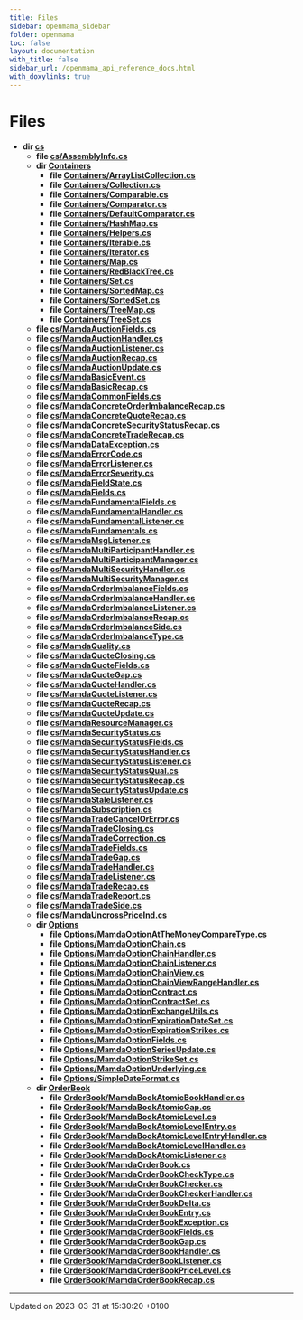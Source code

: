 ```yaml
---
title: Files
sidebar: openmama_sidebar
folder: openmama
toc: false
layout: documentation
with_title: false
sidebar_url: /openmama_api_reference_docs.html
with_doxylinks: true
---
```


# Files




* **dir [cs](dir_4e4f46edf152d32654a17ae649564aeb.html#dir-cs)** 
    * **file [cs/AssemblyInfo.cs](AssemblyInfo_8cs.html#file-assemblyinfo.cs)** 
    * **dir [Containers](dir_cc26762c6619e730b032e1ed348b6d3b.html#dir-containers)** 
        * **file [Containers/ArrayListCollection.cs](ArrayListCollection_8cs.html#file-arraylistcollection.cs)** 
        * **file [Containers/Collection.cs](Collection_8cs.html#file-collection.cs)** 
        * **file [Containers/Comparable.cs](Comparable_8cs.html#file-comparable.cs)** 
        * **file [Containers/Comparator.cs](Comparator_8cs.html#file-comparator.cs)** 
        * **file [Containers/DefaultComparator.cs](DefaultComparator_8cs.html#file-defaultcomparator.cs)** 
        * **file [Containers/HashMap.cs](HashMap_8cs.html#file-hashmap.cs)** 
        * **file [Containers/Helpers.cs](Helpers_8cs.html#file-helpers.cs)** 
        * **file [Containers/Iterable.cs](Iterable_8cs.html#file-iterable.cs)** 
        * **file [Containers/Iterator.cs](Iterator_8cs.html#file-iterator.cs)** 
        * **file [Containers/Map.cs](Map_8cs.html#file-map.cs)** 
        * **file [Containers/RedBlackTree.cs](RedBlackTree_8cs.html#file-redblacktree.cs)** 
        * **file [Containers/Set.cs](Set_8cs.html#file-set.cs)** 
        * **file [Containers/SortedMap.cs](SortedMap_8cs.html#file-sortedmap.cs)** 
        * **file [Containers/SortedSet.cs](SortedSet_8cs.html#file-sortedset.cs)** 
        * **file [Containers/TreeMap.cs](TreeMap_8cs.html#file-treemap.cs)** 
        * **file [Containers/TreeSet.cs](TreeSet_8cs.html#file-treeset.cs)** 
    * **file [cs/MamdaAuctionFields.cs](MamdaAuctionFields_8cs.html#file-mamdaauctionfields.cs)** 
    * **file [cs/MamdaAuctionHandler.cs](MamdaAuctionHandler_8cs.html#file-mamdaauctionhandler.cs)** 
    * **file [cs/MamdaAuctionListener.cs](MamdaAuctionListener_8cs.html#file-mamdaauctionlistener.cs)** 
    * **file [cs/MamdaAuctionRecap.cs](MamdaAuctionRecap_8cs.html#file-mamdaauctionrecap.cs)** 
    * **file [cs/MamdaAuctionUpdate.cs](MamdaAuctionUpdate_8cs.html#file-mamdaauctionupdate.cs)** 
    * **file [cs/MamdaBasicEvent.cs](MamdaBasicEvent_8cs.html#file-mamdabasicevent.cs)** 
    * **file [cs/MamdaBasicRecap.cs](MamdaBasicRecap_8cs.html#file-mamdabasicrecap.cs)** 
    * **file [cs/MamdaCommonFields.cs](MamdaCommonFields_8cs.html#file-mamdacommonfields.cs)** 
    * **file [cs/MamdaConcreteOrderImbalanceRecap.cs](MamdaConcreteOrderImbalanceRecap_8cs.html#file-mamdaconcreteorderimbalancerecap.cs)** 
    * **file [cs/MamdaConcreteQuoteRecap.cs](MamdaConcreteQuoteRecap_8cs.html#file-mamdaconcretequoterecap.cs)** 
    * **file [cs/MamdaConcreteSecurityStatusRecap.cs](MamdaConcreteSecurityStatusRecap_8cs.html#file-mamdaconcretesecuritystatusrecap.cs)** 
    * **file [cs/MamdaConcreteTradeRecap.cs](MamdaConcreteTradeRecap_8cs.html#file-mamdaconcretetraderecap.cs)** 
    * **file [cs/MamdaDataException.cs](MamdaDataException_8cs.html#file-mamdadataexception.cs)** 
    * **file [cs/MamdaErrorCode.cs](MamdaErrorCode_8cs.html#file-mamdaerrorcode.cs)** 
    * **file [cs/MamdaErrorListener.cs](MamdaErrorListener_8cs.html#file-mamdaerrorlistener.cs)** 
    * **file [cs/MamdaErrorSeverity.cs](MamdaErrorSeverity_8cs.html#file-mamdaerrorseverity.cs)** 
    * **file [cs/MamdaFieldState.cs](MamdaFieldState_8cs.html#file-mamdafieldstate.cs)** 
    * **file [cs/MamdaFields.cs](MamdaFields_8cs.html#file-mamdafields.cs)** 
    * **file [cs/MamdaFundamentalFields.cs](MamdaFundamentalFields_8cs.html#file-mamdafundamentalfields.cs)** 
    * **file [cs/MamdaFundamentalHandler.cs](MamdaFundamentalHandler_8cs.html#file-mamdafundamentalhandler.cs)** 
    * **file [cs/MamdaFundamentalListener.cs](MamdaFundamentalListener_8cs.html#file-mamdafundamentallistener.cs)** 
    * **file [cs/MamdaFundamentals.cs](MamdaFundamentals_8cs.html#file-mamdafundamentals.cs)** 
    * **file [cs/MamdaMsgListener.cs](MamdaMsgListener_8cs.html#file-mamdamsglistener.cs)** 
    * **file [cs/MamdaMultiParticipantHandler.cs](MamdaMultiParticipantHandler_8cs.html#file-mamdamultiparticipanthandler.cs)** 
    * **file [cs/MamdaMultiParticipantManager.cs](MamdaMultiParticipantManager_8cs.html#file-mamdamultiparticipantmanager.cs)** 
    * **file [cs/MamdaMultiSecurityHandler.cs](MamdaMultiSecurityHandler_8cs.html#file-mamdamultisecurityhandler.cs)** 
    * **file [cs/MamdaMultiSecurityManager.cs](MamdaMultiSecurityManager_8cs.html#file-mamdamultisecuritymanager.cs)** 
    * **file [cs/MamdaOrderImbalanceFields.cs](MamdaOrderImbalanceFields_8cs.html#file-mamdaorderimbalancefields.cs)** 
    * **file [cs/MamdaOrderImbalanceHandler.cs](MamdaOrderImbalanceHandler_8cs.html#file-mamdaorderimbalancehandler.cs)** 
    * **file [cs/MamdaOrderImbalanceListener.cs](MamdaOrderImbalanceListener_8cs.html#file-mamdaorderimbalancelistener.cs)** 
    * **file [cs/MamdaOrderImbalanceRecap.cs](MamdaOrderImbalanceRecap_8cs.html#file-mamdaorderimbalancerecap.cs)** 
    * **file [cs/MamdaOrderImbalanceSide.cs](MamdaOrderImbalanceSide_8cs.html#file-mamdaorderimbalanceside.cs)** 
    * **file [cs/MamdaOrderImbalanceType.cs](MamdaOrderImbalanceType_8cs.html#file-mamdaorderimbalancetype.cs)** 
    * **file [cs/MamdaQuality.cs](MamdaQuality_8cs.html#file-mamdaquality.cs)** 
    * **file [cs/MamdaQuoteClosing.cs](MamdaQuoteClosing_8cs.html#file-mamdaquoteclosing.cs)** 
    * **file [cs/MamdaQuoteFields.cs](MamdaQuoteFields_8cs.html#file-mamdaquotefields.cs)** 
    * **file [cs/MamdaQuoteGap.cs](MamdaQuoteGap_8cs.html#file-mamdaquotegap.cs)** 
    * **file [cs/MamdaQuoteHandler.cs](MamdaQuoteHandler_8cs.html#file-mamdaquotehandler.cs)** 
    * **file [cs/MamdaQuoteListener.cs](MamdaQuoteListener_8cs.html#file-mamdaquotelistener.cs)** 
    * **file [cs/MamdaQuoteRecap.cs](MamdaQuoteRecap_8cs.html#file-mamdaquoterecap.cs)** 
    * **file [cs/MamdaQuoteUpdate.cs](MamdaQuoteUpdate_8cs.html#file-mamdaquoteupdate.cs)** 
    * **file [cs/MamdaResourceManager.cs](MamdaResourceManager_8cs.html#file-mamdaresourcemanager.cs)** 
    * **file [cs/MamdaSecurityStatus.cs](MamdaSecurityStatus_8cs.html#file-mamdasecuritystatus.cs)** 
    * **file [cs/MamdaSecurityStatusFields.cs](MamdaSecurityStatusFields_8cs.html#file-mamdasecuritystatusfields.cs)** 
    * **file [cs/MamdaSecurityStatusHandler.cs](MamdaSecurityStatusHandler_8cs.html#file-mamdasecuritystatushandler.cs)** 
    * **file [cs/MamdaSecurityStatusListener.cs](MamdaSecurityStatusListener_8cs.html#file-mamdasecuritystatuslistener.cs)** 
    * **file [cs/MamdaSecurityStatusQual.cs](MamdaSecurityStatusQual_8cs.html#file-mamdasecuritystatusqual.cs)** 
    * **file [cs/MamdaSecurityStatusRecap.cs](MamdaSecurityStatusRecap_8cs.html#file-mamdasecuritystatusrecap.cs)** 
    * **file [cs/MamdaSecurityStatusUpdate.cs](MamdaSecurityStatusUpdate_8cs.html#file-mamdasecuritystatusupdate.cs)** 
    * **file [cs/MamdaStaleListener.cs](MamdaStaleListener_8cs.html#file-mamdastalelistener.cs)** 
    * **file [cs/MamdaSubscription.cs](MamdaSubscription_8cs.html#file-mamdasubscription.cs)** 
    * **file [cs/MamdaTradeCancelOrError.cs](MamdaTradeCancelOrError_8cs.html#file-mamdatradecancelorerror.cs)** 
    * **file [cs/MamdaTradeClosing.cs](MamdaTradeClosing_8cs.html#file-mamdatradeclosing.cs)** 
    * **file [cs/MamdaTradeCorrection.cs](MamdaTradeCorrection_8cs.html#file-mamdatradecorrection.cs)** 
    * **file [cs/MamdaTradeFields.cs](MamdaTradeFields_8cs.html#file-mamdatradefields.cs)** 
    * **file [cs/MamdaTradeGap.cs](MamdaTradeGap_8cs.html#file-mamdatradegap.cs)** 
    * **file [cs/MamdaTradeHandler.cs](MamdaTradeHandler_8cs.html#file-mamdatradehandler.cs)** 
    * **file [cs/MamdaTradeListener.cs](MamdaTradeListener_8cs.html#file-mamdatradelistener.cs)** 
    * **file [cs/MamdaTradeRecap.cs](MamdaTradeRecap_8cs.html#file-mamdatraderecap.cs)** 
    * **file [cs/MamdaTradeReport.cs](MamdaTradeReport_8cs.html#file-mamdatradereport.cs)** 
    * **file [cs/MamdaTradeSide.cs](MamdaTradeSide_8cs.html#file-mamdatradeside.cs)** 
    * **file [cs/MamdaUncrossPriceInd.cs](MamdaUncrossPriceInd_8cs.html#file-mamdauncrosspriceind.cs)** 
    * **dir [Options](dir_ceb9191ea9fd20b2b070e24717e67db7.html#dir-options)** 
        * **file [Options/MamdaOptionAtTheMoneyCompareType.cs](MamdaOptionAtTheMoneyCompareType_8cs.html#file-mamdaoptionatthemoneycomparetype.cs)** 
        * **file [Options/MamdaOptionChain.cs](MamdaOptionChain_8cs.html#file-mamdaoptionchain.cs)** 
        * **file [Options/MamdaOptionChainHandler.cs](MamdaOptionChainHandler_8cs.html#file-mamdaoptionchainhandler.cs)** 
        * **file [Options/MamdaOptionChainListener.cs](MamdaOptionChainListener_8cs.html#file-mamdaoptionchainlistener.cs)** 
        * **file [Options/MamdaOptionChainView.cs](MamdaOptionChainView_8cs.html#file-mamdaoptionchainview.cs)** 
        * **file [Options/MamdaOptionChainViewRangeHandler.cs](MamdaOptionChainViewRangeHandler_8cs.html#file-mamdaoptionchainviewrangehandler.cs)** 
        * **file [Options/MamdaOptionContract.cs](MamdaOptionContract_8cs.html#file-mamdaoptioncontract.cs)** 
        * **file [Options/MamdaOptionContractSet.cs](MamdaOptionContractSet_8cs.html#file-mamdaoptioncontractset.cs)** 
        * **file [Options/MamdaOptionExchangeUtils.cs](MamdaOptionExchangeUtils_8cs.html#file-mamdaoptionexchangeutils.cs)** 
        * **file [Options/MamdaOptionExpirationDateSet.cs](MamdaOptionExpirationDateSet_8cs.html#file-mamdaoptionexpirationdateset.cs)** 
        * **file [Options/MamdaOptionExpirationStrikes.cs](MamdaOptionExpirationStrikes_8cs.html#file-mamdaoptionexpirationstrikes.cs)** 
        * **file [Options/MamdaOptionFields.cs](MamdaOptionFields_8cs.html#file-mamdaoptionfields.cs)** 
        * **file [Options/MamdaOptionSeriesUpdate.cs](MamdaOptionSeriesUpdate_8cs.html#file-mamdaoptionseriesupdate.cs)** 
        * **file [Options/MamdaOptionStrikeSet.cs](MamdaOptionStrikeSet_8cs.html#file-mamdaoptionstrikeset.cs)** 
        * **file [Options/MamdaOptionUnderlying.cs](MamdaOptionUnderlying_8cs.html#file-mamdaoptionunderlying.cs)** 
        * **file [Options/SimpleDateFormat.cs](SimpleDateFormat_8cs.html#file-simpledateformat.cs)** 
    * **dir [OrderBook](dir_5348ce1501fb89ce1e99f2def2fa8734.html#dir-orderbook)** 
        * **file [OrderBook/MamdaBookAtomicBookHandler.cs](MamdaBookAtomicBookHandler_8cs.html#file-mamdabookatomicbookhandler.cs)** 
        * **file [OrderBook/MamdaBookAtomicGap.cs](MamdaBookAtomicGap_8cs.html#file-mamdabookatomicgap.cs)** 
        * **file [OrderBook/MamdaBookAtomicLevel.cs](MamdaBookAtomicLevel_8cs.html#file-mamdabookatomiclevel.cs)** 
        * **file [OrderBook/MamdaBookAtomicLevelEntry.cs](MamdaBookAtomicLevelEntry_8cs.html#file-mamdabookatomiclevelentry.cs)** 
        * **file [OrderBook/MamdaBookAtomicLevelEntryHandler.cs](MamdaBookAtomicLevelEntryHandler_8cs.html#file-mamdabookatomiclevelentryhandler.cs)** 
        * **file [OrderBook/MamdaBookAtomicLevelHandler.cs](MamdaBookAtomicLevelHandler_8cs.html#file-mamdabookatomiclevelhandler.cs)** 
        * **file [OrderBook/MamdaBookAtomicListener.cs](MamdaBookAtomicListener_8cs.html#file-mamdabookatomiclistener.cs)** 
        * **file [OrderBook/MamdaOrderBook.cs](MamdaOrderBook_8cs.html#file-mamdaorderbook.cs)** 
        * **file [OrderBook/MamdaOrderBookCheckType.cs](MamdaOrderBookCheckType_8cs.html#file-mamdaorderbookchecktype.cs)** 
        * **file [OrderBook/MamdaOrderBookChecker.cs](MamdaOrderBookChecker_8cs.html#file-mamdaorderbookchecker.cs)** 
        * **file [OrderBook/MamdaOrderBookCheckerHandler.cs](MamdaOrderBookCheckerHandler_8cs.html#file-mamdaorderbookcheckerhandler.cs)** 
        * **file [OrderBook/MamdaOrderBookDelta.cs](MamdaOrderBookDelta_8cs.html#file-mamdaorderbookdelta.cs)** 
        * **file [OrderBook/MamdaOrderBookEntry.cs](MamdaOrderBookEntry_8cs.html#file-mamdaorderbookentry.cs)** 
        * **file [OrderBook/MamdaOrderBookException.cs](MamdaOrderBookException_8cs.html#file-mamdaorderbookexception.cs)** 
        * **file [OrderBook/MamdaOrderBookFields.cs](MamdaOrderBookFields_8cs.html#file-mamdaorderbookfields.cs)** 
        * **file [OrderBook/MamdaOrderBookGap.cs](MamdaOrderBookGap_8cs.html#file-mamdaorderbookgap.cs)** 
        * **file [OrderBook/MamdaOrderBookHandler.cs](MamdaOrderBookHandler_8cs.html#file-mamdaorderbookhandler.cs)** 
        * **file [OrderBook/MamdaOrderBookListener.cs](MamdaOrderBookListener_8cs.html#file-mamdaorderbooklistener.cs)** 
        * **file [OrderBook/MamdaOrderBookPriceLevel.cs](MamdaOrderBookPriceLevel_8cs.html#file-mamdaorderbookpricelevel.cs)** 
        * **file [OrderBook/MamdaOrderBookRecap.cs](MamdaOrderBookRecap_8cs.html#file-mamdaorderbookrecap.cs)** 



-------------------------------

Updated on 2023-03-31 at 15:30:20 +0100
